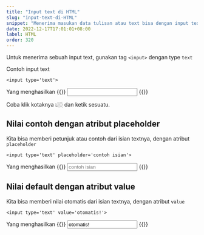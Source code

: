 ```yaml
---
title: "Input text di HTML"
slug: "input-text-di-HTML"
snippet: "Menerima masukan data tulisan atau text bisa dengan input text dari HTML"
date: 2022-12-17T17:01:01+08:00
label: HTML
order: 320
---
```


Untuk menerima sebuah input text, gunakan tag `<input>` dengan type `text`

Contoh input text
```
<input type='text'>
```

Yang menghasilkan
{{<rawhtml>}}
<input type='text'>
{{</rawhtml>}}

Coba klik kotaknya  👆🏼 dan ketik sesuatu.

## Nilai contoh dengan atribut placeholder
Kita bisa memberi petunjuk atau contoh dari isian textnya, dengan atribut `placeholder`

```
<input type='text' placeholder='contoh isian'>
```

Yang menghasilkan
{{<rawhtml>}}
<input type='text' placeholder='contoh isian'>
{{</rawhtml>}}

## Nilai default dengan atribut value
Kita bisa memberi nilai otomatis dari isian textnya, dengan atribut `value`

```
<input type='text' value='otomatis!'>
```

Yang menghasilkan
{{<rawhtml>}}
<input type='text' value='otomatis!'>
{{</rawhtml>}}